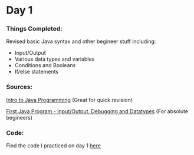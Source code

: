 # Day 1

### Things Completed:
Revised basic Java syntax and other begineer stuff including:
- Input/Output
- Various data types and variables
- Conditions and Booleans
- If/else statements

### Sources:
[Intro to Java Programming](https://www.youtube.com/watch?v=GoXwIVyNvX0&list=PLWKjhJtqVAbnRT_hue-3zyiuIYj0OlpyG) (Great for quick revision)

[First Java Program - Input/Output, Debugging and Datatypes](https://www.youtube.com/watch?v=TAtrPoaJ7gc&list=PL9gnSGHSqcnr_DxHsP7AW9ftq0AtAyYqJ&index=5) (For absolute begineers)

### Code:

Find the code I practiced on day 1 [here](Code/Day%201)

